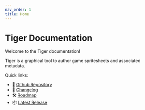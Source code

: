 ```yaml
---
nav_order: 1
title: Home
---
```


# Tiger Documentation

Welcome to the Tiger documentation!

Tiger is a graphical tool to author game spritesheets and associated metadata.

Quick links:

- 💾 [Github Repository](https://github.com/agersant/tiger)
- 📝 [Changelog](https://github.com/agersant/tiger/blob/master/CHANGELOG.md)
- 🛠 [Roadmap](https://github.com/agersant/tiger/blob/master/ROADMAP.md)
- 📦 [Latest Release](https://github.com/agersant/tiger/releases/latest)
